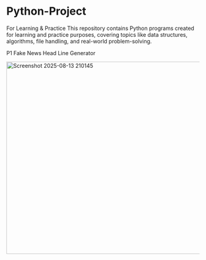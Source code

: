 # Python-Project
For Learning &amp; Practice This repository contains Python programs created for learning and practice purposes, covering topics like data structures, algorithms, file handling, and real-world problem-solving.

P1 Fake News Head Line Generator

<img width="1107" height="503" alt="Screenshot 2025-08-13 210145" src="https://github.com/user-attachments/assets/7cff69f2-f90f-4534-b593-9d73de73b265" />
